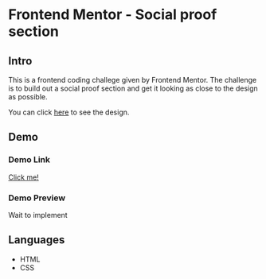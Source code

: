# Frontend Mentor - Social proof section

## Intro
This is a frontend coding challege given by Frontend Mentor. The challenge is to build out a social proof section and get it looking as close to the design as possible.

You can click [here](https://www.frontendmentor.io/challenges/social-proof-section-6e0qTv_bA) to see the design.

## Demo
### Demo Link
<a href="https://frontendmentor-social-proof-section-rgmo2pb1e.vercel.app" target="_blank">Click me!</a>

### Demo Preview
Wait to implement

<!-- <details>
    <summary>Web version</summary>
    <img src="./demos/demo_web.png" alt="web demo img">
</details>
<details>
    <summary>Mobile version</summary>
    <img src="./demos/demo_mobile.png" alt="mobile demo img">
</details> -->

## Languages
- HTML
- CSS